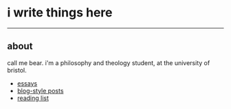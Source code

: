 # i write things here

* * *

## about
call me bear. 
i'm a philosophy and theology student,
at the university of bristol. 

* [essays](./essays.html)
* [blog-style posts](./blog.html)
* [reading list](./reading.html)

